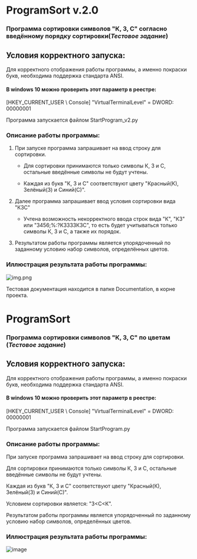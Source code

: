 # ProgramSort v.2.0
### Программа сортировки символов "К, З, С" согласно введённому порядку сортировки(*Тестовое задание*)
## Условия корректного запуска:
Для корректного отображения работы программы, а именно покраски букв,
необходима поддержка стандарта ANSI.
#### В windows 10 можно проверить этот параметр в реестре:
[HKEY_CURRENT_USER \ Console] "VirtualTerminalLevel" = DWORD: 00000001

Программа запускается файлом StartProgram_v2.py

### Описание работы программы:

1. При запуске программа запрашивает на ввод строку для сортировки.

    - Для сортировки принимаются только символы К, З и С, остальные введённые символы не будут учтены.

    - Каждая из букв "К, З и С" соответствуют цвету "Красный(К), Зелёный(З) и Синий(С)".


2. Далее программа запрашивает ввод условия сортировки вида "КЗС"
    - Учтена возможность некорректного ввода строк вида "К", "КЗ" или "3456;%:?КЗЗЗЗКЗС",
      то есть будет учитываться только символы К, З и С, а также их порядок.
    
    

3. Результатом работы программы является упорядоченный по заданному условию набор символов, определённых цветов.


### Иллюстрация результата работы программы:
![img.png](img.png)

Тестовая документация находится в папке Documentation, в корне проекта.




# ProgramSort
### Программа сортировки символов "К, З, С" по цветам (*Тестовое задание*)

## Условия корректного запуска:
Для корректного отображения работы программы, а именно покраски букв,
необходима поддержка стандарта ANSI.

#### В windows 10 можно проверить этот параметр в реестре:

[HKEY_CURRENT_USER \ Console] "VirtualTerminalLevel" = DWORD: 00000001

Программа запускается файлом StartProgram.py

### Описание работы программы:

При запуске программа запрашивает на ввод строку для сортировки.

Для сортировки принимаются только символы К, З и С, остальные введённые символы не будут учтены.

Каждая из букв "К, З и С" соответствуют цвету "Красный(К), Зелёный(З) и Синий(С)".

Условием сортировки является: "З<С<К".

Результатом работы программы является упорядоченный по заданному условию набор символов, определённых цветов.

### Иллюстрация результата работы программы:
![image](https://user-images.githubusercontent.com/79124989/114736339-35d54780-9d70-11eb-94ba-c556c33066fd.png)
